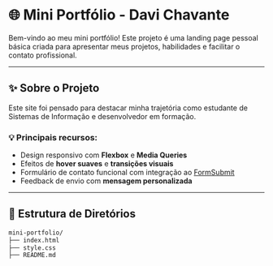 # 🌐 Mini Portfólio - Davi Chavante

Bem-vindo ao meu mini portfólio! Este projeto é uma landing page pessoal básica criada para apresentar meus projetos, habilidades e facilitar o contato profissional. 

---

## ✨ Sobre o Projeto

Este site foi pensado para destacar minha trajetória como estudante de Sistemas de Informação e desenvolvedor em formação.

### 💡 Principais recursos:
- Design responsivo com **Flexbox** e **Media Queries**
- Efeitos de **hover suaves** e **transições visuais**
- Formulário de contato funcional com integração ao [FormSubmit](https://formsubmit.co)
- Feedback de envio com **mensagem personalizada**

---

## 📂 Estrutura de Diretórios

```bash
mini-portfolio/
├── index.html
├── style.css 
├── README.md
